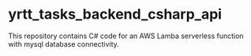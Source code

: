 # yrtt_tasks_backend_csharp_api

This repository contains C# code for an AWS Lamba serverless function with mysql database connectivity.
